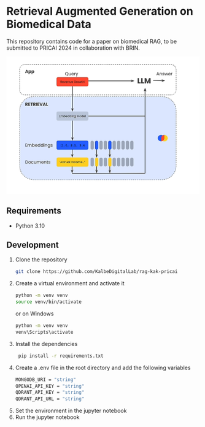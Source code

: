 # Retrieval Augmented Generation on Biomedical Data

This repository contains code for a paper on biomedical RAG, to be submitted to PRICAI 2024 in collaboration with BRIN.

![RAG](assets/embedding-based_retrieval.png)

## Requirements
- Python 3.10

## Development
1. Clone the repository
    ```bash
    git clone https://github.com/KalbeDigitalLab/rag-kak-pricai
    ```
2. Create a virtual environment and activate it
    ```bash
    python -m venv venv
    source venv/bin/activate
    ```
    or on Windows
    ```bash
    python -m venv venv
    venv\Scripts\activate
    ```
3. Install the dependencies
   ```bash
    pip install -r requirements.txt
    ```
4. Create a .env file in the root directory and add the following variables
    ```bash
    MONGODB_URI = "string"
    OPENAI_API_KEY = "string"
    QDRANT_API_KEY = "string"
    QDRANT_API_URL = "string"
    ```
5. Set the environment in the jupyter notebook
6. Run the jupyter notebook